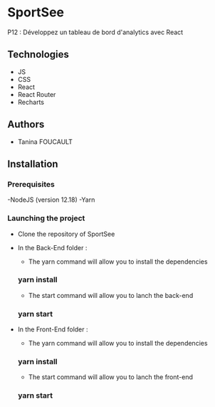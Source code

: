 # SportSee

P12 : Développez un tableau de bord d'analytics avec React

## Technologies 

- JS
- CSS 
- React
- React Router
- Recharts

## Authors

- Tanina FOUCAULT

## Installation


### Prerequisites

-NodeJS (version 12.18)
-Yarn

### Launching the project

- Clone the repository of SportSee

- In the Back-End folder : 
    - The yarn command will allow you to install the dependencies 
    ### yarn install
    - The start command will allow you to lanch the back-end
    ### yarn start

- In the Front-End folder :  
    - The yarn command will allow you to install the dependencies
    ### yarn install

    - The start command will allow you to lanch the front-end
    ### yarn start

